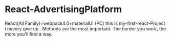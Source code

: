 # React-AdvertisingPlatform
React(All Family)+webpack4.0+materialUI (PC)
this is my-first-react-Project
i nevery give up . Methods are the most important.
The harder you work, the more you'll find a way.
